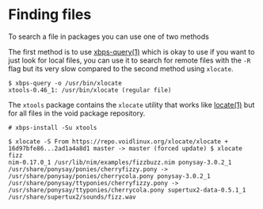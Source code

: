 # Finding files

To search a file in packages you can use one of two methods

The first method is to use
[xbps-query(1)](https://man.voidlinux.org/xbps-query.1) which is okay to use if
you want to just look for local files, you can use it to search for remote files
with the `-R` flag but its very slow compared to the second method using
`xlocate`.

```
$ xbps-query -o /usr/bin/xlocate
xtools-0.46_1: /usr/bin/xlocate (regular file)
```

The `xtools` package contains the `xlocate` utility that works like
[locate(1)](https://man.voidlinux.org/locate.1) but for all files in the void
package repository.

```
# xbps-install -Su xtools

$ xlocate -S From https://repo.voidlinux.org/xlocate/xlocate +
16d97bfe86...2ad1a4a8d1 master -> master (forced update) $ xlocate fizz
nim-0.17.0_1 /usr/lib/nim/examples/fizzbuzz.nim ponysay-3.0.2_1
/usr/share/ponysay/ponies/cherryfizzy.pony ->
/usr/share/ponysay/ponies/cherrycola.pony ponysay-3.0.2_1
/usr/share/ponysay/ttyponies/cherryfizzy.pony ->
/usr/share/ponysay/ttyponies/cherrycola.pony supertux2-data-0.5.1_1
/usr/share/supertux2/sounds/fizz.wav
```

